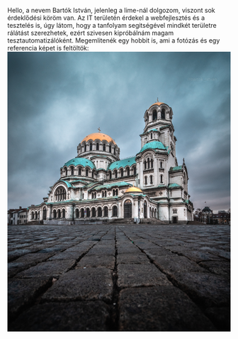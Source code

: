 Hello, a nevem Bartók István, jelenleg a lime-nál dolgozom, viszont sok érdeklődési köröm van.
Az IT területén érdekel a webfejlesztés és a tesztelés is, úgy látom, hogy a tanfolyam segitségével mindkét területre rálátást szerezhetek, ezért szivesen kipróbálnám magam tesztautomatizálóként.
Megemlitenék egy hobbit is, ami a fotózás és egy referencia képet is feltöltök:
![Katedralis](https://raw.githubusercontent.com/bartokistvan/bemutatkozas/main/sof6.jpg)